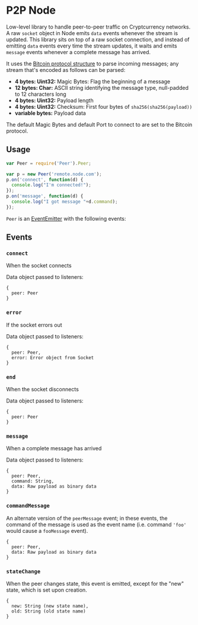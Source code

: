 # P2P Node
Low-level library to handle peer-to-peer traffic on Cryptcurrency networks. A raw `socket` object in Node emits `data` events whenever the stream is updated. This library sits on top of a raw socket connection, and instead of emitting `data` events every time the stream updates, it waits and emits `message` events whenever a complete message has arrived.

It uses the [Bitcoin protocol structure](https://en.bitcoin.it/wiki/Protocol_specification#Message_structure) to parse incoming messages; any stream that's encoded as follows can be parsed:

* **4 bytes: Uint32:** Magic Bytes: Flag the beginning of a message
* **12 bytes: Char:** ASCII string identifying the message type, null-padded to 12 characters long
* **4 bytes: Uint32:** Payload length
* **4 bytes: Uint32:** Checksum: First four bytes of `sha256(sha256(payload))`
* **variable bytes:** Payload data

The default Magic Bytes and default Port to connect to are set to the Bitcoin protocol. 

## Usage

```js
var Peer = require('Peer').Peer;

var p = new Peer('remote.node.com');
p.on('connect', function(d) {
  console.log("I'm connected!");
});
p.on('message', function(d) {
  console.log("I got message "+d.command);
});
```

`Peer` is an [EventEmitter](http://nodejs.org/api/events.html) with the following events:

## Events

### `connect`
When the socket connects

Data object passed to listeners:

```
{
  peer: Peer
}
```

### `error`
If the socket errors out

Data object passed to listeners:

```
{
  peer: Peer,
  error: Error object from Socket
}
```

### `end`
When the socket disconnects

Data object passed to listeners:

```
{
  peer: Peer
}
```

### `message`
When a complete message has arrived

Data object passed to listeners:

```
{
  peer: Peer,
  command: String,
  data: Raw payload as binary data
}
```

### `commandMessage`
An alternate version of the `peerMessage` event; in these events, the command of the message is used as the event name (i.e. command `'foo'` would cause a `fooMessage` event).

```
{
  peer: Peer,
  data: Raw payload as binary data
}
```

### `stateChange`
When the peer changes state, this event is emitted, except for the "new" state, which is set upon creation.

```
{
  new: String (new state name),
  old: String (old state name)
}
```